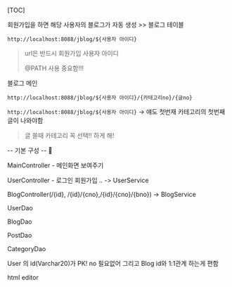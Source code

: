 [TOC]



회원가입을 하면 해당 사용자의 블로그가 자동 생성 >> 블로그 테이블

`http://localhost:8088/jblog/${사용자 아이디}`

> url은 반드시 회원가입 사용자 아이디
>
> @PATH 사용 중요함!!! 



블로그 메인 

`http://localhost:8088/jblog/${사용자 아이디}/{카테고리no}/{글no}`

`http://localhost:8088/jblog/${사용자 아이디}` -> 얘도 첫번재 카테고리의 첫번째 글이 나와야함

> 글 쓸때 카테고리 꼭 선택!! 하게 해!



-- 기본 구성 -- :file_folder:

MainController - 메인화면 보여주기

UserController - 로그인 회원가입 ..  -> UserService

BlogController(/{id}, /{id}/{cno},/{id}/{cno}/{bno}) -> BlogService





UserDao 

BlogDao

PostDao

CategoryDao



User 의 id(Varchar20)가 PK! no 필요없어 그리고 Blog id와 1:1관계 하는게 편함 



html editor

